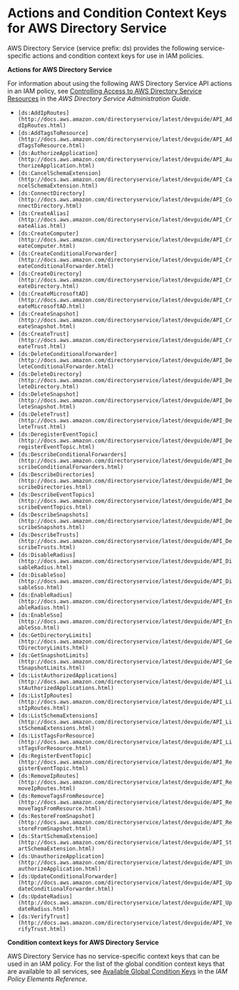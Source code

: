 # Actions and Condition Context Keys for AWS Directory Service<a name="list_ds"></a>

AWS Directory Service \(service prefix: ds\) provides the following service\-specific actions and condition context keys for use in IAM policies\.

**Actions for AWS Directory Service**

For information about using the following AWS Directory Service API actions in an IAM policy, see [Controlling Access to AWS Directory Service Resources](http://docs.aws.amazon.com/directoryservice/latest/admin-guide/iam_policy.html) in the *AWS Directory Service Administration Guide*\.
+ `[ds:AddIpRoutes](http://docs.aws.amazon.com/directoryservice/latest/devguide/API_AddIpRoutes.html)`
+ `[ds:AddTagsToResource](http://docs.aws.amazon.com/directoryservice/latest/devguide/API_AddTagsToResource.html)`
+ `[ds:AuthorizeApplication](http://docs.aws.amazon.com/directoryservice/latest/devguide/API_AuthorizeApplication.html)`
+ `[ds:CancelSchemaExtension](http://docs.aws.amazon.com/directoryservice/latest/devguide/API_CancelSchemaExtension.html)`
+ `[ds:ConnectDirectory](http://docs.aws.amazon.com/directoryservice/latest/devguide/API_ConnectDirectory.html)`
+ `[ds:CreateAlias](http://docs.aws.amazon.com/directoryservice/latest/devguide/API_CreateAlias.html)`
+ `[ds:CreateComputer](http://docs.aws.amazon.com/directoryservice/latest/devguide/API_CreateComputer.html)`
+ `[ds:CreateConditionalForwarder](http://docs.aws.amazon.com/directoryservice/latest/devguide/API_CreateConditionalForwarder.html)`
+ `[ds:CreateDirectory](http://docs.aws.amazon.com/directoryservice/latest/devguide/API_CreateDirectory.html)`
+ `[ds:CreateMicrosoftAD](http://docs.aws.amazon.com/directoryservice/latest/devguide/API_CreateMicrosoftAD.html)`
+ `[ds:CreateSnapshot](http://docs.aws.amazon.com/directoryservice/latest/devguide/API_CreateSnapshot.html)`
+ `[ds:CreateTrust](http://docs.aws.amazon.com/directoryservice/latest/devguide/API_CreateTrust.html)`
+ `[ds:DeleteConditionalForwarder](http://docs.aws.amazon.com/directoryservice/latest/devguide/API_DeleteConditionalForwarder.html)`
+ `[ds:DeleteDirectory](http://docs.aws.amazon.com/directoryservice/latest/devguide/API_DeleteDirectory.html)`
+ `[ds:DeleteSnapshot](http://docs.aws.amazon.com/directoryservice/latest/devguide/API_DeleteSnapshot.html)`
+ `[ds:DeleteTrust](http://docs.aws.amazon.com/directoryservice/latest/devguide/API_DeleteTrust.html)`
+ `[ds:DeregisterEventTopic](http://docs.aws.amazon.com/directoryservice/latest/devguide/API_DeregisterEventTopic.html)`
+ `[ds:DescribeConditionalForwarders](http://docs.aws.amazon.com/directoryservice/latest/devguide/API_DescribeConditionalForwarders.html)`
+ `[ds:DescribeDirectories](http://docs.aws.amazon.com/directoryservice/latest/devguide/API_DescribeDirectories.html)`
+ `[ds:DescribeEventTopics](http://docs.aws.amazon.com/directoryservice/latest/devguide/API_DescribeEventTopics.html)`
+ `[ds:DescribeSnapshots](http://docs.aws.amazon.com/directoryservice/latest/devguide/API_DescribeSnapshots.html)`
+ `[ds:DescribeTrusts](http://docs.aws.amazon.com/directoryservice/latest/devguide/API_DescribeTrusts.html)`
+ `[ds:DisableRadius](http://docs.aws.amazon.com/directoryservice/latest/devguide/API_DisableRadius.html)`
+ `[ds:DisableSso](http://docs.aws.amazon.com/directoryservice/latest/devguide/API_DisableSso.html)`
+ `[ds:EnableRadius](http://docs.aws.amazon.com/directoryservice/latest/devguide/API_EnableRadius.html)`
+ `[ds:EnableSso](http://docs.aws.amazon.com/directoryservice/latest/devguide/API_EnableSso.html)`
+ `[ds:GetDirectoryLimits](http://docs.aws.amazon.com/directoryservice/latest/devguide/API_GetDirectoryLimits.html)`
+ `[ds:GetSnapshotLimits](http://docs.aws.amazon.com/directoryservice/latest/devguide/API_GetSnapshotLimits.html)`
+ `[ds:ListAuthorizedApplications](http://docs.aws.amazon.com/directoryservice/latest/devguide/API_ListAuthorizedApplications.html)`
+ `[ds:ListIpRoutes](http://docs.aws.amazon.com/directoryservice/latest/devguide/API_ListIpRoutes.html)`
+ `[ds:ListSchemaExtensions](http://docs.aws.amazon.com/directoryservice/latest/devguide/API_ListSchemaExtensions.html)`
+ `[ds:ListTagsForResource](http://docs.aws.amazon.com/directoryservice/latest/devguide/API_ListTagsForResource.html)`
+ `[ds:RegisterEventTopic](http://docs.aws.amazon.com/directoryservice/latest/devguide/API_RegisterEventTopic.html)`
+ `[ds:RemoveIpRoutes](http://docs.aws.amazon.com/directoryservice/latest/devguide/API_RemoveIpRoutes.html)`
+ `[ds:RemoveTagsFromResource](http://docs.aws.amazon.com/directoryservice/latest/devguide/API_RemoveTagsFromResource.html)`
+ `[ds:RestoreFromSnapshot](http://docs.aws.amazon.com/directoryservice/latest/devguide/API_RestoreFromSnapshot.html)`
+ `[ds:StartSchemaExtension](http://docs.aws.amazon.com/directoryservice/latest/devguide/API_StartSchemaExtension.html)`
+ `[ds:UnauthorizeApplication](http://docs.aws.amazon.com/directoryservice/latest/devguide/API_UnauthorizeApplication.html)`
+ `[ds:UpdateConditionalForwarder](http://docs.aws.amazon.com/directoryservice/latest/devguide/API_UpdateConditionalForwarder.html)`
+ `[ds:UpdateRadius](http://docs.aws.amazon.com/directoryservice/latest/devguide/API_UpdateRadius.html)`
+ `[ds:VerifyTrust](http://docs.aws.amazon.com/directoryservice/latest/devguide/API_VerifyTrust.html)`

**Condition context keys for AWS Directory Service**

AWS Directory Service has no service\-specific context keys that can be used in an IAM policy\. For the list of the global condition context keys that are available to all services, see [Available Global Condition Keys](reference_policies_condition-keys.md#AvailableKeys) in the *IAM Policy Elements Reference*\.